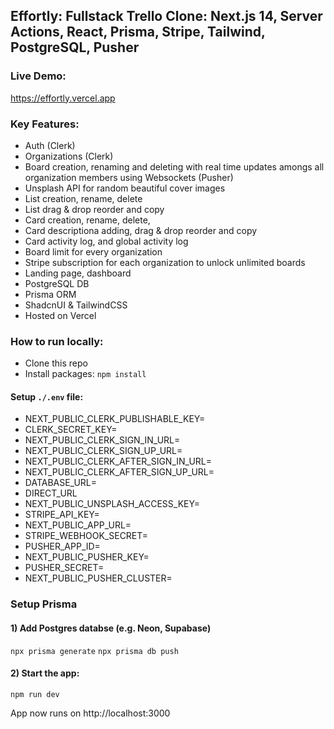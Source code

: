 ## Effortly: Fullstack Trello Clone: Next.js 14, Server Actions, React, Prisma, Stripe, Tailwind, PostgreSQL, Pusher

### Live Demo:

https://effortly.vercel.app

### Key Features:

-   Auth (Clerk)
-   Organizations (Clerk)
-   Board creation, renaming and deleting with real time updates amongs all organization members using Websockets (Pusher)
-   Unsplash API for random beautiful cover images
-   List creation, rename, delete
-   List drag & drop reorder and copy
-   Card creation, rename, delete,
-   Card descriptiona adding, drag & drop reorder and copy
-   Card activity log, and global activity log
-   Board limit for every organization
-   Stripe subscription for each organization to unlock unlimited boards
-   Landing page, dashboard
-   PostgreSQL DB
-   Prisma ORM
-   ShadcnUI & TailwindCSS
-   Hosted on Vercel

### How to run locally:

-   Clone this repo
-   Install packages: `npm install`

#### Setup `./.env` file:

-   NEXT_PUBLIC_CLERK_PUBLISHABLE_KEY=
-   CLERK_SECRET_KEY=
-   NEXT_PUBLIC_CLERK_SIGN_IN_URL=
-   NEXT_PUBLIC_CLERK_SIGN_UP_URL=
-   NEXT_PUBLIC_CLERK_AFTER_SIGN_IN_URL=
-   NEXT_PUBLIC_CLERK_AFTER_SIGN_UP_URL=
-   DATABASE_URL=
-   DIRECT_URL
-   NEXT_PUBLIC_UNSPLASH_ACCESS_KEY=
-   STRIPE_API_KEY=
-   NEXT_PUBLIC_APP_URL=
-   STRIPE_WEBHOOK_SECRET=
-   PUSHER_APP_ID=
-   NEXT_PUBLIC_PUSHER_KEY=
-   PUSHER_SECRET=
-   NEXT_PUBLIC_PUSHER_CLUSTER=

### Setup Prisma

#### 1) Add Postgres databse (e.g. Neon, Supabase)

`npx prisma generate`
`npx prisma db push`

#### 2) Start the app:

`npm run dev`

App now runs on http://localhost:3000
